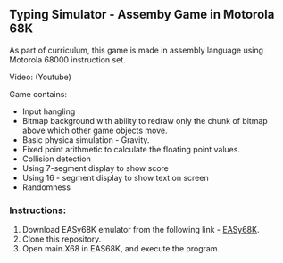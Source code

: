 ## Typing Simulator - Assemby Game in Motorola 68K

As part of curriculum, this game is made in assembly language using Motorola 68000 instruction set.

Video: (Youtube)

Game contains:

- Input hangling
- Bitmap background with ability to redraw only the chunk of bitmap above which other game objects move.
- Basic physica simulation - Gravity.
- Fixed point arithmetic to calculate the floating point values.
- Collision detection
- Using 7-segment display to show score
- Using 16 - segment display to show text on screen
- Randomness

### Instructions:

1. Download EASy68K emulator from the following link - [EASy68K](http://www.easy68k.com/).
2. Clone this repository.
3. Open main.X68 in EAS68K, and execute the program.
